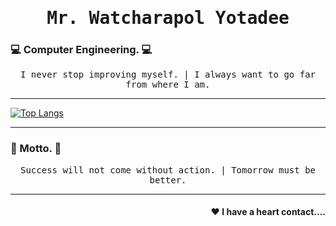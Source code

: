 <h1 align='center'><samp><strong>Mr. Watcharapol Yotadee</strong></samp></h1>
<h3 align="left"> 💻 Computer Engineering. 💻 </h3>
<p align='center'> <samp> I never stop improving myself. | I always want to go far from where I am.</samp></p>
<hr>

[![Top Langs](https://github-readme-stats.vercel.app/api/top-langs/?username=WatcharapolxFa&layout=compact&theme=tokyonight)](https://github.com/WatcharapolxFa/github-readme-stats)

<hr>
<h3 align="left"> 🐸 Motto. 🐸 </h3>
<p align='center'> <samp> Success will not come without action. | Tomorrow must be better.</samp></p>
<hr>
<h4 align="right"> ❤ I have a heart contact....</h4>



